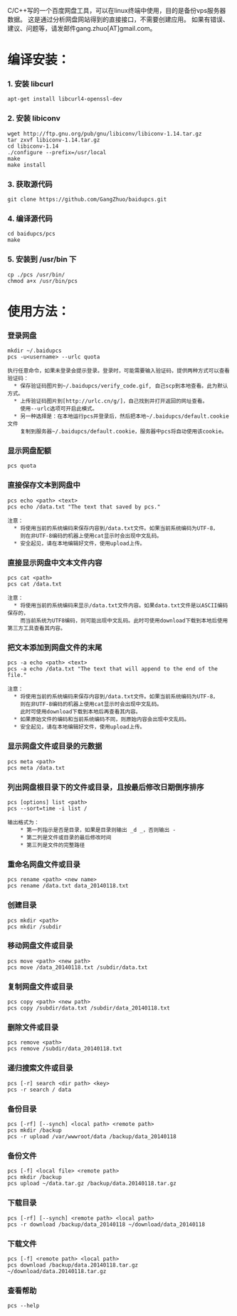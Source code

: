 C/C++写的一个百度网盘工具，可以在linux终端中使用，目的是备份vps服务器数据。
这是通过分析网盘网站得到的直接接口，不需要创建应用。
如果有错误、建议、问题等，请发邮件gang.zhuo[AT]gmail.com。

编译安装：
===================================
### 1. 安装 libcurl
    apt-get install libcurl4-openssl-dev
### 2. 安装 libiconv
    wget http://ftp.gnu.org/pub/gnu/libiconv/libiconv-1.14.tar.gz
    tar zxvf libiconv-1.14.tar.gz
    cd libiconv-1.14
    ./configure --prefix=/usr/local
    make
    make install
### 3. 获取源代码
    git clone https://github.com/GangZhuo/baidupcs.git
### 4. 编译源代码
    cd baidupcs/pcs
    make
### 5. 安装到 /usr/bin 下 
    cp ./pcs /usr/bin/
    chmod a+x /usr/bin/pcs

使用方法：
===================================
### 登录网盘
    mkdir ~/.baidupcs
    pcs -u<username> --urlc quota
    
    执行任意命令，如果未登录会提示登录。登录时，可能需要输入验证码，提供两种方式可以查看验证码：
      * 保存验证码图片到~/.baidupcs/verify_code.gif, 自己scp到本地查看。此为默认方式。
      * 上传验证码图片到[http://urlc.cn/g/]，自己找到并打开返回的网址查看。
        使用--urlc选项可开启此模式。
      * 另一种选择是：在本地运行pcs并登录后，然后把本地~/.baidupcs/default.cookie文件
        复制到服务器~/.baidupcs/default.cookie，服务器中pcs将自动使用该cookie。

### 显示网盘配额
    pcs quota
### 直接保存文本到网盘中
    pcs echo <path> <text>
    pcs echo /data.txt "The text that saved by pcs."

    注意：
      * 将使用当前的系统编码来保存内容到/data.txt文件。如果当前系统编码为UTF-8，
        则在非UTF-8编码的机器上使用cat显示时会出现中文乱码。
      * 安全起见，请在本地编辑好文件，使用upload上传。

### 直接显示网盘中文本文件内容
    pcs cat <path>
    pcs cat /data.txt

    注意：
      * 将使用当前的系统编码来显示/data.txt文件内容。如果data.txt文件是以ASCII编码保存的，
        而当前系统为UTF8编码，则可能出现中文乱码。此时可使用download下载到本地后使用第三方工具查看其内容。

### 把文本添加到网盘文件的末尾
    pcs -a echo <path> <text>
    pcs -a echo /data.txt "The text that will append to the end of the file."

    注意：
      * 将使用当前的系统编码来保存内容到/data.txt文件。如果当前系统编码为UTF-8，
        则在非UTF-8编码的机器上使用cat显示时会出现中文乱码。
        此时可使用download下载到本地后再查看其内容。
      * 如果原始文件的编码和当前系统编码不同，则原始内容会出现中文乱码。
      * 安全起见，请在本地编辑好文件，使用upload上传。

### 显示网盘文件或目录的元数据
    pcs meta <path>
    pcs meta /data.txt
### 列出网盘根目录下的文件或目录，且按最后修改日期倒序排序
    pcs [options] list <path>
    pcs --sort=time -i list /
    
    输出格式为：
        * 第一列指示是否是目录，如果是目录则输出 _d _，否则输出 -
        * 第二列是文件或目录的最后修改时间
        * 第三列是文件的完整路径
### 重命名网盘文件或目录
    pcs rename <path> <new name>
    pcs rename /data.txt data_20140118.txt
### 创建目录
    pcs mkdir <path>
    pcs mkdir /subdir
### 移动网盘文件或目录
    pcs move <path> <new path>
    pcs move /data_20140118.txt /subdir/data.txt
### 复制网盘文件或目录
    pcs copy <path> <new path>
    pcs copy /subdir/data.txt /subdir/data_20140118.txt
### 删除文件或目录
    pcs remove <path>
    pcs remove /subdir/data_20140118.txt
### 递归搜索文件或目录
    pcs [-r] search <dir path> <key>
    pcs -r search / data
### 备份目录
    pcs [-rf] [--synch] <local path> <remote path>
    pcs mkdir /backup
    pcs -r upload /var/wwwroot/data /backup/data_20140118
### 备份文件
    pcs [-f] <local file> <remote path>
    pcs mkdir /backup
    pcs upload ~/data.tar.gz /backup/data.20140118.tar.gz
### 下载目录
    pcs [-rf] [--synch] <remote path> <local path>
    pcs -r download /backup/data_20140118 ~/download/data_20140118
### 下载文件
    pcs [-f] <remote path> <local path>
    pcs download /backup/data.20140118.tar.gz ~/download/data.20140118.tar.gz
### 查看帮助
    pcs --help


